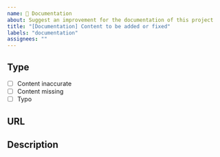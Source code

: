 ```yaml
---
name: 📖 Documentation
about: Suggest an improvement for the documentation of this project
title: "[Documentation] Content to be added or fixed"
labels: "documentation"
assignees: ""
---
```


## Type
* [ ] Content inaccurate
* [ ] Content missing
* [ ] Typo

## URL
<!-- URL to the code we did not clearly describe or the document page where the content is inaccurate -->

## Description
<!-- A clear and concise description of what content should be added or fixed -->
